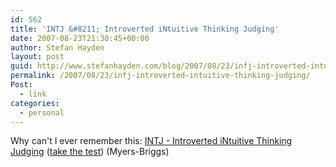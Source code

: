 ```yaml
---
id: 562
title: 'INTJ &#8211; Introverted iNtuitive Thinking Judging'
date: 2007-08-23T21:30:45+00:00
author: Stefan Hayden
layout: post
guid: http://www.stefanhayden.com/blog/2007/08/23/infj-introverted-intuitive-thinking-judging/
permalink: /2007/08/23/infj-introverted-intuitive-thinking-judging/
Post:
  - link
categories:
  - personal
---
```

<p>Why can't I ever remember this: <a href="http://typelogic.com/intj.html">INTJ - Introverted iNtuitive Thinking Judging</a> (<a href="http://www.humanmetrics.com/cgi-win/JTypes2.asp">take the test</a>)
 (Myers-Briggs)</p>
